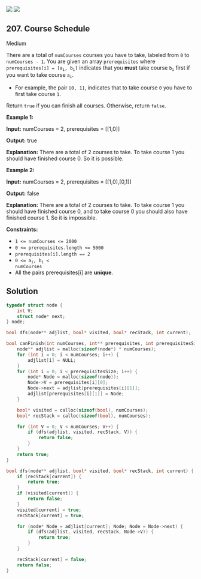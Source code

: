 [![](https://img.shields.io/github/stars/javadev/LeetCode-in-All?label=Stars&style=flat-square)](https://github.com/javadev/LeetCode-in-All)
[![](https://img.shields.io/github/forks/javadev/LeetCode-in-All?label=Fork%20me%20on%20GitHub%20&style=flat-square)](https://github.com/javadev/LeetCode-in-All/fork)

## 207\. Course Schedule

Medium

There are a total of `numCourses` courses you have to take, labeled from `0` to `numCourses - 1`. You are given an array `prerequisites` where <code>prerequisites[i] = [a<sub>i</sub>, b<sub>i</sub>]</code> indicates that you **must** take course <code>b<sub>i</sub></code> first if you want to take course <code>a<sub>i</sub></code>.

*   For example, the pair `[0, 1]`, indicates that to take course `0` you have to first take course `1`.

Return `true` if you can finish all courses. Otherwise, return `false`.

**Example 1:**

**Input:** numCourses = 2, prerequisites = \[\[1,0]]

**Output:** true

**Explanation:** There are a total of 2 courses to take. To take course 1 you should have finished course 0. So it is possible.

**Example 2:**

**Input:** numCourses = 2, prerequisites = \[\[1,0],[0,1]]

**Output:** false

**Explanation:** There are a total of 2 courses to take. To take course 1 you should have finished course 0, and to take course 0 you should also have finished course 1. So it is impossible.

**Constraints:**

*   `1 <= numCourses <= 2000`
*   `0 <= prerequisites.length <= 5000`
*   `prerequisites[i].length == 2`
*   <code>0 <= a<sub>i</sub>, b<sub>i</sub> < numCourses</code>
*   All the pairs prerequisites[i] are **unique**.

## Solution

```c
typedef struct node {
    int V;
    struct node* next;
} node;

bool dfs(node** adjlist, bool* visited, bool* recStack, int current);

bool canFinish(int numCourses, int** prerequisites, int prerequisitesSize, int* prerequisitesColSize) {
    node** adjlist = malloc(sizeof(node*) * numCourses);
    for (int i = 0; i < numCourses; i++) {
        adjlist[i] = NULL;
    }
    for (int i = 0; i < prerequisitesSize; i++) {
        node* Node = malloc(sizeof(node));
        Node->V = prerequisites[i][0];
        Node->next = adjlist[prerequisites[i][1]];
        adjlist[prerequisites[i][1]] = Node;
    }

    bool* visited = calloc(sizeof(bool), numCourses);
    bool* recStack = calloc(sizeof(bool), numCourses);

    for (int V = 0; V < numCourses; V++) {
        if (dfs(adjlist, visited, recStack, V)) {
            return false;
        }
    }
    return true;
}

bool dfs(node** adjlist, bool* visited, bool* recStack, int current) {
    if (recStack[current]) {
        return true;
    }
    if (visited[current]) {
        return false;
    }
    visited[current] = true;
    recStack[current] = true;

    for (node* Node = adjlist[current]; Node; Node = Node->next) {
        if (dfs(adjlist, visited, recStack, Node->V)) {
            return true;
        }
    }

    recStack[current] = false;
    return false;
}
```